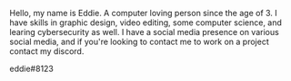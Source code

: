 Hello, my name is Eddie.
A computer loving person since the age of 3. I have skills in graphic design, video editing, some computer science, and learing cybersecurity as well.
I have a social media presence on various social media, and if you're looking to contact me to work on a project contact my discord.

eddie#8123
